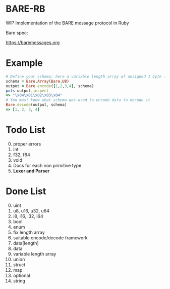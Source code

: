 # BARE-RB

WIP Implementation of the BARE message protocol in Ruby

Bare spec:

https://baremessages.org


# Example
```ruby
# Define your schema: here a variable length array of unsigned 1 byte integers
schema = Bare.Array(Bare.U8) 
output = Bare.encode([1,2,3,4], schema)
puts output.inspect
=> "\x04\x01\x02\x03\x04"
# You must know what schema was used to encode data to decode it
Bare.decode(output, schema) 
=> [1, 2, 3, 4]
```

# Todo List
0. proper errors
1. int
2. f32, f64
3. void
4. Docs for each non primitive type
5. **Lexer and Parser**

# Done List
0. uint
1. u8, u16, u32, u64
2. i8, i16, i32, i64
3. bool
4. enum
5. fix length array
6. suitable encode/decode framework
7. data[length]
8. data
9. variable length array
10. union
11. struct
12. map
13. optional
14. string

